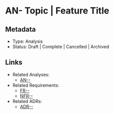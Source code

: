 # AN-<id> Topic | Feature Title

## Metadata

- Type: Analysis
- Status: Draft | Complete | Cancelled | Archived
  <!-- Draft: Initial exploration | Complete: Ready for requirements | Cancelled: Work intentionally halted | Archived: Analysis concluded -->

## Links

<!-- Internal project artifacts only. Replace or remove bullets as appropriate. -->

- Related Analyses:
  - [AN-<id>-<topic>](../analysis/AN-<id>-<topic>.md)
- Related Requirements:
  - [FR-<id>-<name>](../requirements/FR-<id>-<name>.md)
  - [NFR-<id>-<name>](../requirements/NFR-<id>-<name>.md)
- Related ADRs:
  - [ADR-<id>-<title>](../adr/ADR-<id>-<title>.md)
- Related Tasks:
  - [T-<id>-<task>](../tasks/T-<id>-<task>/README.md)

## Executive Summary

`[1-2 paragraph summary of the analysis scope, key findings, and recommendations]`

## Problem Space

### Current State

`[What exists today? What are the pain points?]`

### Desired State

`[What do we want to achieve? What would success look like?]`

### Gap Analysis

`[What's the delta between current and desired state?]`

## Stakeholder Analysis

| Stakeholder    | Interest/Need      | Impact          | Priority |
| -------------- | ------------------ | --------------- | -------- |
| `[User group]` | `[What they need]` | High/Medium/Low | P0/P1/P2 |

## Research & Discovery

### User Feedback

`[Surveys, interviews, support tickets, forum discussions]`

### Competitive Analysis

`[How do similar tools handle this?]`

### Technical Investigation

`[POCs, benchmarks, API exploration, feasibility studies]`

### Data Analysis

`[Metrics, logs, usage patterns if available]`

## Discovered Requirements

> Capture potential requirements as solution-agnostic problem statements focused on the problem to solve rather than any specific implementation.

### Functional Requirements (Potential)

- [ ] **FR-DRAFT-1**: `[Requirement description]` → Will become FR-<id>
  - Rationale: `[Why this is needed]`
  - Acceptance Criteria: `[Measurable criteria]`

- [ ] **FR-DRAFT-2**: `[Requirement description]` → Will become FR-<id>
  - Rationale: `[Why this is needed]`
  - Acceptance Criteria: `[Measurable criteria]`

### Non-Functional Requirements (Potential)

- [ ] **NFR-DRAFT-1**: `[Constraint/quality attribute]` → Will become NFR-<id>
  - Category: Performance | Security | Usability | Reliability
  - Rationale: `[Why this constraint matters]`
  - Target: `[Specific measurable target]`

## Design Considerations

### Technical Constraints

`[Known limitations, platform requirements, dependencies]`

### Potential Approaches

1. **Option A**: `[Description]`
   - Pros: `[Benefits]`
   - Cons: `[Drawbacks]`
   - Effort: High/Medium/Low

2. **Option B**: `[Description]`
   - Pros: `[Benefits]`
   - Cons: `[Drawbacks]`
   - Effort: High/Medium/Low

### Architecture Impact

`[Will this require new ADRs? What decisions need to be made?]`

## Risk Assessment

| Risk                 | Probability     | Impact          | Mitigation Strategy |
| -------------------- | --------------- | --------------- | ------------------- |
| `[Risk description]` | High/Medium/Low | High/Medium/Low | `[How to address]`  |

## Open Questions

- [ ] `[Question that needs investigation]`
- [ ] `[Decision that needs to be made]` → Next step: `[Where to resolve (e.g., draft ADR via docs/adr/ADR-<id>-<title>.md, create requirements docs/requirements/FR-<id>-<capability>.md per TDL)]`
- [ ] `[Information that needs gathering]` → Method: `[How to obtain insight]`

<!-- Complex investigations should spin out into their own ADR or analysis document -->

## Recommendations

### Immediate Actions

1. `[What should be done right away]`
2. `[Quick wins or critical fixes]`

### Next Steps

1. [ ] Create formal requirements: FR-<id>, NFR-<id>
2. [ ] Draft ADR for: `[Architectural decision needed]`
3. [ ] Create task for: `[Implementation work]`
4. [ ] Further investigation: `[What needs more analysis]`

### Out of Scope

`[What we explicitly decided NOT to do and why]`

## Appendix

### References

`[External documents, standards, articles that informed this analysis]`

### Raw Data

`[Survey results, benchmark outputs, logs - anything that supports the analysis]`

---

## Template Usage

For detailed instructions and key principles, see [Template Usage Instructions](README.md#analysis-template-analysismd) in the templates README.
